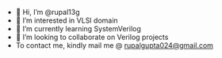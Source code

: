 - 👋 Hi, I’m @rupal13g
- 👀 I’m interested in VLSI domain
- 🌱 I’m currently learning SystemVerilog
- 💞️ I’m looking to collaborate on Verilog projects
- To contact me, kindly mail me @ rupalgupta024@gmail.com

<!---
rupal13g/rupal13g is a ✨ special ✨ repository because its `README.md` (this file) appears on your GitHub profile.
You can click the Preview link to take a look at your changes.
--->
